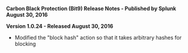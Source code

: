**Carbon Black Protection (Bit9) Release Notes - Published by Splunk August 30, 2016**


**Version 1.0.24 - Released August 30, 2016**

* Modified the "block hash" action so that it takes arbitrary hashes for blocking
